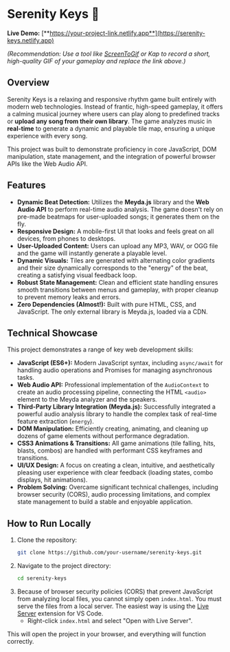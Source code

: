 # Serenity Keys 🎵

**Live Demo:** [**https://your-project-link.netlify.app**](https://serenity-keys.netlify.app)


*(Recommendation: Use a tool like [ScreenToGif]() or Kap to record a short, high-quality GIF of your gameplay and replace the link above.)*

## Overview

Serenity Keys is a relaxing and responsive rhythm game built entirely with modern web technologies. Instead of frantic, high-speed gameplay, it offers a calming musical journey where users can play along to predefined tracks or **upload any song from their own library**. The game analyzes music in **real-time** to generate a dynamic and playable tile map, ensuring a unique experience with every song.

This project was built to demonstrate proficiency in core JavaScript, DOM manipulation, state management, and the integration of powerful browser APIs like the Web Audio API.

## Features

-   **Dynamic Beat Detection:** Utilizes the **Meyda.js** library and the **Web Audio API** to perform real-time audio analysis. The game doesn't rely on pre-made beatmaps for user-uploaded songs; it generates them on the fly.
-   **Responsive Design:** A mobile-first UI that looks and feels great on all devices, from phones to desktops.
-   **User-Uploaded Content:** Users can upload any MP3, WAV, or OGG file and the game will instantly generate a playable level.
-   **Dynamic Visuals:** Tiles are generated with alternating color gradients and their size dynamically corresponds to the "energy" of the beat, creating a satisfying visual feedback loop.
-   **Robust State Management:** Clean and efficient state handling ensures smooth transitions between menus and gameplay, with proper cleanup to prevent memory leaks and errors.
-   **Zero Dependencies (Almost!):** Built with pure HTML, CSS, and JavaScript. The only external library is Meyda.js, loaded via a CDN.

## Technical Showcase

This project demonstrates a range of key web development skills:

-   **JavaScript (ES6+):** Modern JavaScript syntax, including `async/await` for handling audio operations and Promises for managing asynchronous tasks.
-   **Web Audio API:** Professional implementation of the `AudioContext` to create an audio processing pipeline, connecting the HTML `<audio>` element to the Meyda analyzer and the speakers.
-   **Third-Party Library Integration (Meyda.js):** Successfully integrated a powerful audio analysis library to handle the complex task of real-time feature extraction (`energy`).
-   **DOM Manipulation:** Efficiently creating, animating, and cleaning up dozens of game elements without performance degradation.
-   **CSS3 Animations & Transitions:** All game animations (tile falling, hits, blasts, combos) are handled with performant CSS keyframes and transitions.
-   **UI/UX Design:** A focus on creating a clean, intuitive, and aesthetically pleasing user experience with clear feedback (loading states, combo displays, hit animations).
-   **Problem Solving:** Overcame significant technical challenges, including browser security (CORS), audio processing limitations, and complex state management to build a stable and enjoyable application.

## How to Run Locally

1.  Clone the repository:
    ```bash
    git clone https://github.com/your-username/serenity-keys.git
    ```
2.  Navigate to the project directory:
    ```bash
    cd serenity-keys
    ```
3.  Because of browser security policies (CORS) that prevent JavaScript from analyzing local files, you cannot simply open `index.html`. You must serve the files from a local server. The easiest way is using the [Live Server](https://marketplace.visualstudio.com/items?itemName=ritwickdey.LiveServer) extension for VS Code.
    -   Right-click `index.html` and select "Open with Live Server".

This will open the project in your browser, and everything will function correctly.
